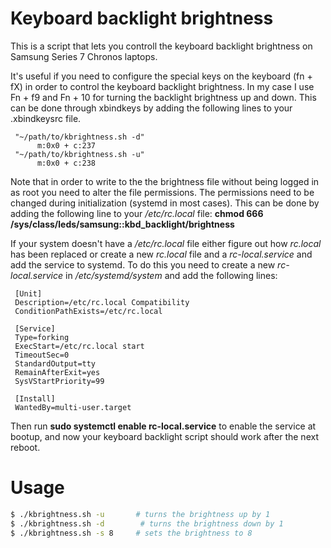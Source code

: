 Keyboard backlight brightness
=============================

This is a script that lets you controll the keyboard backlight brightness on 
Samsung Series 7 Chronos laptops. 

It's useful if you need to configure the special keys on the keyboard (fn + fX) in order
to control the keyboard backlight brightness.
In my case I use Fn + f9 and Fn + 10 for turning the backlight brightness up and down.
This can be done through xbindkeys by adding the following lines to your .xbindkeysrc file.

```
 "~/path/to/kbrightness.sh -d"    
      m:0x0 + c:237
 "~/path/to/kbrightness.sh -u"
      m:0x0 + c:238
```

Note that in order to write to the the brightness file without being logged in as root you 
need to alter the file permissions. The permissions need to be changed during 
initialization (systemd in most cases). This can be done by adding the following line 
to your */etc/rc.local* file: **chmod 666 /sys/class/leds/samsung\:\:kbd_backlight/brightness**

If your system doesn't have a */etc/rc.local* file either figure out how *rc.local* has been 
replaced or create a new *rc.local* file and a *rc-local.service* and add the service to systemd.
To do this you need to create a new *rc-local.service* in */etc/systemd/system* and add the 
following lines:

```
 [Unit]
 Description=/etc/rc.local Compatibility
 ConditionPathExists=/etc/rc.local
 
 [Service]
 Type=forking
 ExecStart=/etc/rc.local start
 TimeoutSec=0
 StandardOutput=tty
 RemainAfterExit=yes
 SysVStartPriority=99
 
 [Install]
 WantedBy=multi-user.target
```
Then run **sudo systemctl enable rc-local.service** to enable the service at bootup, and now 
your keyboard backlight script should work after the next reboot.


Usage
=====

``` sh
$ ./kbrightness.sh -u       # turns the brightness up by 1 
$ ./kbrightness.sh -d        # turns the brightness down by 1 
$ ./kbrightness.sh -s 8     # sets the brightness to 8
```

